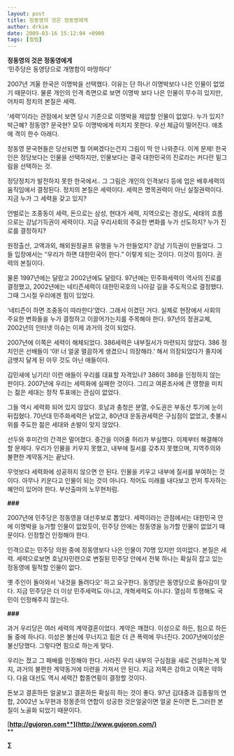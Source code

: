 ```yaml
---
layout: post
title: 정동영의 것은 정동영에게
author: drkim
date: 2009-03-16 15:12:04 +0900
tags: [컬럼]
---
```

**정동영의 것은 정동영에게**  
‘민주당은 동영당으로 개명함이 마땅하다’

2007년 겨울 한국은 이명박을 선택했다. 이유는 단 하나! 이명박보다 나은 인물이 없었기 때문이다. 물론 개인의 인격 측면으로 보면 이명박 보다 나은 인물이 무수히 있지만, 어차피 정치의 본질은 세력. 

‘세력’이라는 관점에서 보면 당시 기준으로 이명박을 제압할 인물이 없었다. 누가 있지? 박근혜? 정동영? 문국현? 모두 이명박에게 미치지 못한다. 우선 체급이 떨어진다. 애초에 격이 한수 아래다. 

정동영 문국현들은 당선되면 뭘 어쩌겠다는건지 그림이 딱 안 나와준다. 이게 문제! 한국인은 정당보다는 인물을 선택하지만, 인물보다는 결국 대한민국의 진로라는 커다란 밑그림을 선택하는 것. 

정당정치가 발전하지 못한 한국에서.. 그 그림은 개인의 인격보다 등에 업은 배후세력의 움직임에서 결정된다. 정치의 본질은 세력이다. 세력은 명목권력이 아닌 실질권력이다. 지금 누가 그 세력을 갖고 있지? 

언벌로는 조중동이 세력, 돈으로는 삼성, 현대가 세력, 지역으로는 경상도, 세태의 흐름으로는 강남기득권이 세력이다. 지금 우리사회의 주요한 변화를 누가 선도하지? 누가 진로를 결정하지? 

원정출산, 고액과외, 해외원정골프 유행을 누가 만들었지? 강남 기득권이 만들었다. 그들 입장에서는 “우리가 하면 대한민국이 한다.” 이렇게 되는 것이다. 이것이 힘이다. 권력의 본질이다.

물론 1997년에는 달랐고 2002년에도 달랐다. 97년에는 민주화세력이 역사의 진로를 결정했고, 2002년에는 네티즌세력이 대한민국호의 나아갈 길을 주도적으로 결정했다. 그때 그시절 우리에겐 힘이 있었다.

‘네티즌이 하면 조중동이 따라한다’였다. 그래서 이겼던 거다. 실제로 현장에서 사회의 주요한 변화들을 누가 결정하고 이끌어가는지를 주목해야 한다. 97년의 정권교체, 2002년의 인터넷 이슈는 이제 과거의 것이 되었다.

2007년에 이쪽은 세력이 해체되었다. 386세력은 내부질서가 마련되지 않았다. 386 정치인은 선배들이 ‘야! 너 얼굴 멀끔하게 생겼으니 의장해라.’ 해서 의장되었다가 졸지에 금뱃지 달게 된 아무 것도 아닌 애들이다. 

김민새에 닝기리! 이런 애들이 우리를 대표할 자격있나? 386이 386을 인정하지 않는 판이다. 2007년에 우리는 세력화에 실패한 것이다. 그리고 여론조사에 큰 영향을 미치는 젊은 세대는 정작 투표에는 관심이 없었다. 

그들 역시 세력화 되어 있지 않았다. 호남과 충청은 분열, 수도권은 부동산 투기에 눈이 뒤집혔다. 70년대 민주화세력은 낡았고, 80년대 운동권세력은 구심점이 없었고, 촛불시위를 주도한 젊은 세대와 손발이 맞지 않았다. 

선두와 후미간의 간격은 멀어졌다. 중간을 이어줄 허리가 부실했다. 이제부터 해결해야할 문제다. 우리가 인물을 키우지 못했고, 내부에 질서를 갖추지 못했으며, 지역주의와 불편한 계약동거는 끝났다.

무엇보다 세력화에 성공하지 않으면 안 된다. 인물을 키우고 내부에 질서를 부여하는 것이다. 아무나 키운다고 인물이 되는 것이 아니다. 적어도 미래를 내다보고 먼저 투자하는 혜안이 있어야 한다. 부산출마의 노무현처럼.

**###**

2007년에 민주당은 정동영을 대선후보로 뽑았다. 세력이라는 관점에서는 대한민국 안에 이명박을 능가할 인물이 없었듯이, 민주당 안에는 정동영을 능가할 인물이 없었기 때문이다. 인정할건 인정해야 한다.

인격으로는 민주당 의원 중에 정동영보다 나은 인물이 70명 있지만 의미없다. 본질은 세력. 세력으로보면 호남자민련으로 변질된 민주당 안에서 전북 하나는 확실히 잡고 있는 정동영에 필적할 인물이 없다. 

옛 주인이 돌아와서 '내것을 돌려다오' 하고 요구한다. 동영당은 동영당으로 돌아감이 맞다. 지금 민주당은 더 이상 민주세력도 아니고, 개혁세력도 아니다. 열심히 투쟁해도 국민이 인정해주지 않는다. 

**###**

과거 우리당은 여러 세력의 계약결혼이었다. 계약은 깨졌다. 이성으로 하든, 힘으로 하든 둘 중에 하나다. 이성은 불신에 무너지고 힘은 더 큰 폭력에 무너진다. 2007년에이성은 불신당했다. 그렇다면 힘으로 하는게 맞다. 

우리는 졌고 그 패배를 인정해야 한다. 사라진 우리 내부의 구심점을 새로 건설하는게 맞지, 과거의 불편한 계약동거에 미련을 가져서 안 된다. 지금 저쪽은 강하고 이쪽은 약하다. 다음 대선도 역시 세력간 합종연횡이 결정할 것이다. 

돈보고 결혼하든 얼굴보고 결혼하든 확실히 하는 것이 좋다. 97년 김대중과 김종필의 연합, 2002년 노무현과 정몽준의 연합이 성공한 것은얼굴이면 얼굴 돈이면 돈,그러한 본질이 노골화 되었기 때문이다. 

[**http://gujoron.com**](http://www.gujoron.com/)**  
** 

**∑**